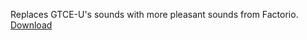 Replaces GTCE-U's sounds with more pleasant sounds from Factorio.
<a href="https://codeload.github.com/anonymouseMC/factorio-sound-pack/zip/refs/heads/master"> Download </a>
